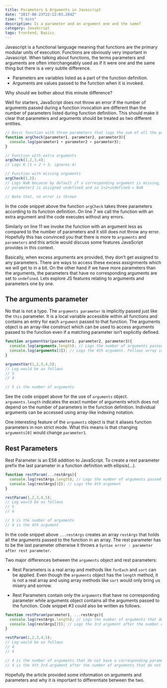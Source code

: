 ```yaml
---
title: Parameters & Arguments in Javascript
date: "2017-08-23T22:12:03.284Z"
time: "5 mins"
description: Is a parameter and an argument one and the same?
category: JavaScript
tags: Frontend, Basics
---
```


Javascript is a functional language meaning that functions are the primary
modular units of execution. Functions are obviously very important in
Javascript. When talking about functions, the terms parameters and arguments
are often interchangeably used as if it were one and the same thing but there
is a very subtle difference.

-   Parameters are variables listed as a part of the function definition.
-   Arguments are values passed to the function when it is invoked.

Why should we bother about this minute difference?

Well for starters, JavaScript does not throw an error if the number of
arguments passed during a function invocation are different than the number of
parameters listed during function definition. This should make it clear that
parameters and arguments should be treated as two different entities.

```js
// Basic function with three parameters that logs the sum of all the parameters
function argCheck(parameter1, parameter2, parameter3){
  console.log(parameter1 + parameter2 + parameter3);
}

// Function with extra arguments
argCheck(1,2,3,4);
// Logs 6 (1 + 2 + 3, ignores 4)

// Function with missing arguments
argCheck(1,2);
// Logs NaN because by default if a corresponding argument is missing, it is set to undefined.
// parameter3 is assigned undefined and so 1+2+undefined = NaN

// Note that, no error is thrown
```

In the code snippet above the function `argCheck` takes three parameters
according to its function definition. On line 7 we call the function with an
extra argument and the code executes without any errors.

Similarly on line 11 we invoke the function with an argument less as compared
to the number of parameters and it still does not throw any error. Hopefully
this has convinced you that there is more to `arguments` and `parameters` and
this article would discuss some features JavaScript provides in this context.

Basically, when excess arguments are provided, they don’t get assigned to any
parameters. There are ways to access these excess assignments which we will
get to in a bit. On the other hand if we have more parameters than the
arguments, the parameters that have no corresponding arguments are set to
`undefined`. Lets explore JS features relating to arguments and parameters one
by one.

## The arguments parameter

No that is not a typo. The `arguments parameter` is implicitly passed just like
the `this` parameter. It is a local variable accessible within all functions
and contains an entry for each `argument` passed to that function. The
arguments object is an array-like construct which can be used to access
arguments passed to the function even if a matching parameter isn’t explicitly
defined.

```js
function argumentVar(parameter1, parameter2, parameter3){
  console.log(arguments.length); // Logs the number of arguments passed.
  console.log(arguments[3]); // Logs the 4th argument. Follows array indexing notations.
}

argumentVar(1,2,3,4,5);
// Log would be as follows
// 5
// 4

// 5 is the number of arguments
```

See the code snippet above for the use of `arguments` object.
`arguments.length` indicates the exact number of arguments which does not
depend on the number of parameters in the function definition. Individual
arguments can be accessed using array-like indexing notation.

One interesting feature of the `arguments` object is that it aliases function
parameters in non strict mode. What this means is that changing `arguments[0]`
would change `parameter1`.

## Rest Parameters

Rest Parameter is an ES6 addition to JavaScript. To create a rest parameter
prefix the last parameter in a function definition with ellipsis(…).

```js
function restParam(...restArgs){
  console.log(restArgs.length); // Logs the number of arguments passed
  console.log(restArgs[3]); // Logs the 4th argument
}

restParam(1,2,3,4,5);
// Log would be as follows
// 5
// 4

// 5 is the number of arguments
// 4 is the 4th argument
```

In the code snippet above `...restArgs` creates an array `restArgs` that holds
all the arguments passed to the function in an array. The rest parameter has to
be the last parameter otherwise it throws a `Syntax error : parameter after
rest parameter`.

Two major differences between the `arguments` object and rest parameters:

-   Rest Parameters is a real array and methods like `forEach` and `sort` can be
    applied. Even though the `arguments` object has the `length` method, it is not
    a real array and using array methods like `sort` would only bring us misery and
    sorrow.

-   Rest Parameters contain only the `arguments` that have no corresponding
    parameter while arguments object contains all the arguments passed to the
    function. Code snippet #3 could also be written as follows.

```js
function restParam(parameter1, ...restArgs){
  console.log(restArgs.length); // Logs the number of arguments that do not have a corresponding parameter
  console.log(restArgs[2]); // Logs the 3rd argument after the number of arguments that do not have a corresponding parameter
}

restParam(1,2,3,4,5);
// Log would be as follows
// 4
// 4

// 4 is the number of arguments that do not have a corresponding parameter
// 4 is the 4th 3rd argument after the number of arguments that do not have a corresponding parameter
```

Hopefully the article provided some information on arguments and parameters and
why it is important to differentiate between the two.
